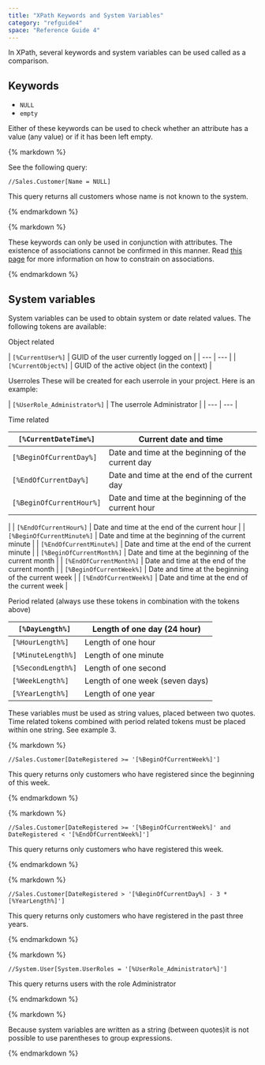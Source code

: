 ```yaml
---
title: "XPath Keywords and System Variables"
category: "refguide4"
space: "Reference Guide 4"
---
```

In XPath, several keywords and system variables can be used called as a comparison.

## Keywords

*   `NULL`
*   `empty`

Either of these keywords can be used to check whether an attribute has a value (any value) or if it has been left empty.

<div class="alert alert-info">{% markdown %}

See the following query:

```
//Sales.Customer[Name = NULL]

```

This query returns all customers whose name is not known to the system.

{% endmarkdown %}</div><div class="alert alert-warning">{% markdown %}

These keywords can only be used in conjunction with attributes. The existence of associations cannot be confirmed in this manner. Read [this page](xpath) for more information on how to constrain on associations.

{% endmarkdown %}</div>

## System variables

System variables can be used to obtain system or date related values. The following tokens are available:

Object related

| `[%CurrentUser%]` | GUID of the user currently logged on
 |
| --- | --- |
| `[%CurrentObject%]` | GUID of the active object (in the context)
 |

Userroles
These will be created for each userrole in your project. Here is an example:

| `[%UserRole_Administrator%]` | The userrole Administrator
 |
| --- | --- |

Time related

| `[%CurrentDateTime%]` | Current date and time |
| --- | --- |
| `[%BeginOfCurrentDay%]` | Date and time at the beginning of the current day |
| `[%EndOfCurrentDay%]` | Date and time at the end of the current day |
| `[%BeginOfCurrentHour%]` | Date and time at the beginning of the current hour
 |
| `[%EndOfCurrentHour%]` | Date and time at the end of the current hour |
| `[%BeginOfCurrentMinute%]` | Date and time at the beginning of the current minute |
| `[%EndOfCurrentMinute%]` | Date and time at the end of the current minute |
| `[%BeginOfCurrentMonth%]` | Date and time at the beginning of the current month |
| `[%EndOfCurrentMonth%]` | Date and time at the end of the current month |
| `[%BeginOfCurrentWeek%]` | Date and time at the beginning of the current week |
| `[%EndOfCurrentWeek%]` | Date and time at the end of the current week
 |

Period related (always use these tokens in combination with the tokens above)

| `[%DayLength%]` | Length of one day (24 hour) |
| --- | --- |
| `[%HourLength%]` | Length of one hour |
| `[%MinuteLength%]` | Length of one minute |
| `[%SecondLength%]` | Length of one second |
| `[%WeekLength%]` | Length of one week (seven days) |
| `[%YearLength%]` | Length of one year |

These variables must be used as string values, placed between two quotes. Time related tokens combined with period related tokens must be placed within one string. See example 3.

<div class="alert alert-info">{% markdown %}

```
//Sales.Customer[DateRegistered >= '[%BeginOfCurrentWeek%]']

```

This query returns only customers who have registered since the beginning of this week.

{% endmarkdown %}</div><div class="alert alert-info">{% markdown %}

```
//Sales.Customer[DateRegistered >= '[%BeginOfCurrentWeek%]' and DateRegistered < '[%EndOfCurrentWeek%]']

```

This query returns only customers who have registered this week.

{% endmarkdown %}</div><div class="alert alert-info">{% markdown %}

```
//Sales.Customer[DateRegistered > '[%BeginOfCurrentDay%] - 3 * [%YearLength%]']

```

This query returns only customers who have registered in the past three years.

{% endmarkdown %}</div><div class="alert alert-info">{% markdown %}

```
//System.User[System.UserRoles = '[%UserRole_Administrator%]']

```

This query returns users with the role Administrator

{% endmarkdown %}</div><div class="alert alert-warning">{% markdown %}

Because system variables are written as a string (between quotes)it is not possible to use parentheses to group expressions.

{% endmarkdown %}</div>
